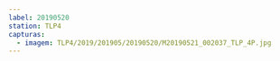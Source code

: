 ```yaml
---
label: 20190520
station: TLP4
capturas:
  - imagem: TLP4/2019/201905/20190520/M20190521_002037_TLP_4P.jpg
---
```

